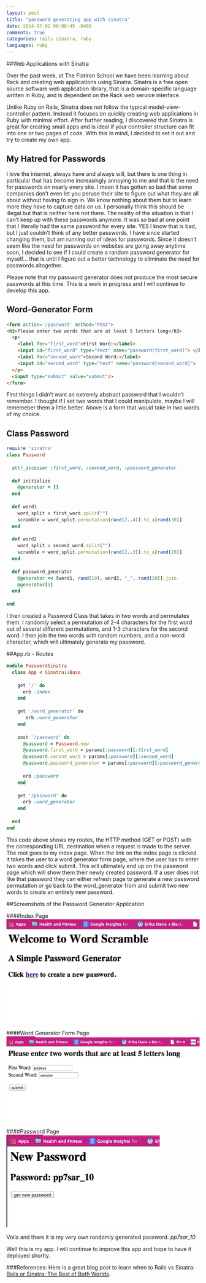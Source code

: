 ```yaml
---
layout: post
title: "password generating app with sinatra"
date: 2014-07-02 00:08:45 -0400
comments: true
categories: rails sinatra, ruby
languages: ruby
---
```

##Web Applications with Sinatra

Over the past week, at The Flatiron School we have been learning about Rack and creating web applications using Sinatra.  Sinatra is a free open source software web application library, that is a domain-specific language written in Ruby, and is dependent on the Rack web service interface.
<!-- more -->
Unlike Ruby on Rails, Sinatra does not follow the typical model-view-controller pattern.  Instead it focuses on quickly creating web applications in Ruby with minimal effort.  After further reading, I discovered that Sinatra is great for creating small apps and is ideal if your controller structure can fit into one or two pages of code. With this in mind, I decided to set it out and try to create my own app.

## My Hatred for Passwords
I love the internet, always have and always will, but there is one thing in particular that has become increasingly annoying to me and that is the need for passwords on nearly every site.  I mean it has gotten so bad that some companies don’t even let you peruse their site to figure out what they are all about without having to sign in. We know nothing about them but to learn more they have to capture data on us.  I personally think this should be illegal but that is neither here not there.  The reality of the situation is that I can’t keep up with these passwords anymore.  It was so bad at one point that I literally had the same password for every site.  YES I know that is bad, but I just couldn’t think of any better passwords.  I have since started changing them, but am running out of ideas for passwords.  Since it doesn’t seem like the need for passwords on websites are going away anytime soon, I decided to see if I could create a random password generator for myself...  that is until I figure out a better technology to eliminate the need for passwords altogether.

Please note that my password generator does not produce the most secure passwords at this time.  This is a work in progress and I will continue to develop this app.

## Word-Generator Form
```html
<form action='/password' method="POST">
<h3>Please enter two words that are at least 5 letters long</h3>
  <p>
    <label for="first_word">First Word:</label>
    <input id="first_word" type="text" name="password[first_word]"> </br> 
    <label for="second_word">Second Word:</label>
    <input id="second_word" type="text" name="password[second_word]">
  </p>
  <input type="submit" value="submit"/>
</form>
```

First things I didn’t want an extremly abstract password that I wouldn’t remember.  I thought if I set two words that I could manipulate, maybe I will rememeber them a little better. Above is a form that would take in two words of my choice.

## Class Password 
```ruby
require 'sinatra'
class Password

  attr_accessor :first_word, :second_word, :password_generator

  def initialize
    @generator = []
  end
  
  def word1 
    word_split = first_word.split("")
    scramble = word_split.permutation(rand(2..4)).to_a[rand(30)]
  end

  def word2
    word_split = second_word.split("")
    scramble = word_split.permutation(rand(2..3)).to_a[rand(20)]
  end  

  def password_generator
    @generator << [word1, rand(10), word2, "_", rand(20)].join
    @generator[0]
  end

end
```
I then created a Password Class that takes in two words and permutates them. I randomly select a permutation of 2-4 characters for the first word out of several different permutations, and 1-3 characters for the second word.   I then join the two words with random numbers, and a non-word character, which will ultimately generate my password.


##App.rb - Routes

```ruby
module PasswordSinatra
  class App < Sinatra::Base

    get '/' do
      erb :index
    end

    get '/word_generator' do
       erb :word_generator 
    end

    post '/password' do
      @password = Password.new
      @password.first_word = params[:password][:first_word]
      @password.second_word = params[:password][:second_word]
      @password.password_generator = params[:password][:password_generator]
  
      erb :password
    end

    get '/password' do
      erb :word_generator
    end

  end
end
```
This code above shows my routes, the HTTP method (GET or POST) with the corresponding URL destination when a request is made to the server.  The root goes to my index page.  When the link on the index page is clicked it takes the user to a word generator form page, where the user has to enter two words and click submit. This will ultimately end up on the password page which will show them their newly created password. If a user does not like that password they can either refresh page to generate a new password permutation or go back to the word_generator from and submit two new words to create an entirely new password. 

##Screenshots of the Password Generator Application

####Index Page 
![index page](/images/index_page.png "Password Generator Index Page")


####Word Generator Form Page
![word generator form page](/images/word_generator.png "Word Generator Form Page")


####Password Page  
![password generator page](/images/password_generator.png "Password Generator Page")

Voila and there it is my very own randomly generated password. <em> pp7sar_10 </em>

Well this is my app.  I will continue to improve this app and hope to have it deployed shortly.

###References:
Here is a great blog post to learn when to Rails vs Sinatra: [Rails or Sinatra: The Best of Both Worlds](http://www.sitepoint.com/rails-or-sinatra-the-best-of-both-worlds/ "Title"). 
